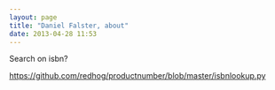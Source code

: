 ```yaml
---
layout: page
title: "Daniel Falster, about"
date: 2013-04-28 11:53
---
```



Search on isbn?

https://github.com/redhog/productnumber/blob/master/isbnlookup.py

